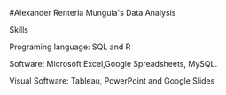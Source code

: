#Alexander Renteria Munguia's Data Analysis 

Skills 

Programing language: SQL and R 

Software: Microsoft Excel,Google Spreadsheets, MySQL. 

Visual Software: Tableau, PowerPoint and Google Slides 
<!---
AlexRenteria/AlexRenteria is a ✨ special ✨ repository because its `README.md` (this file) appears on your GitHub profile.
You can click the Preview link to take a look at your changes.
--->
